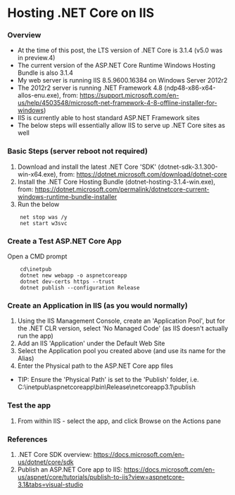 # Hosting .NET Core on IIS

### Overview
- At the time of this post, the LTS version of .NET Core is 3.1.4 (v5.0 was in preview.4)
- The current version of the ASP.NET Core Runtime Windows Hosting Bundle is also 3.1.4
- My web server is running IIS 8.5.9600.16384 on Windows Server 2012r2
- The 2012r2 server is running .NET Framework 4.8 (ndp48-x86-x64-allos-enu.exe), from: https://support.microsoft.com/en-us/help/4503548/microsoft-net-framework-4-8-offline-installer-for-windows) 
- IIS is currently able to host standard ASP.NET Framework sites
- The below steps will essentially allow IIS to serve up .NET Core sites as well

### Basic Steps (server reboot not required)
1. Download and install the latest .NET Core 'SDK' (dotnet-sdk-3.1.300-win-x64.exe), from: https://dotnet.microsoft.com/download/dotnet-core
2. Install the .NET Core Hosting Bundle (dotnet-hosting-3.1.4-win.exe), from: https://dotnet.microsoft.com/permalink/dotnetcore-current-windows-runtime-bundle-installer
3. Run the below
```
	net stop was /y 
	net start w3svc
```
### Create a Test ASP.NET Core App
Open a CMD prompt
```
	cd\inetpub
	dotnet new webapp -o aspnetcoreapp
	dotnet dev-certs https --trust
	dotnet publish --configuration Release
```
### Create an Application in IIS (as you would normally)
1. Using the IIS Management Console, create an 'Application Pool', but for the .NET CLR version, select 'No Managed Code' (as IIS doesn't actually run the app)
2. Add an IIS 'Application' under the Default Web Site
3. Select the Application pool you created above (and use its name for the Alias)
4. Enter the Physical path to the ASP.NET Core app files
* TIP: Ensure the 'Physical Path' is set to the 'Publish' folder, i.e. C:\inetpub\aspnetcoreapp\bin\Release\netcoreapp3.1\publish

### Test the app
1. From within IIS - select the app, and click Browse on the Actions pane

### References
1. .NET Core SDK overview: https://docs.microsoft.com/en-us/dotnet/core/sdk 
2. Publish an ASP.NET Core app to IIS: https://docs.microsoft.com/en-us/aspnet/core/tutorials/publish-to-iis?view=aspnetcore-3.1&tabs=visual-studio